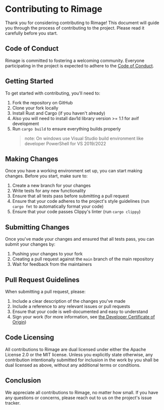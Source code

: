 # Contributing to Rimage

Thank you for considering contributing to Rimage! This document will guide you through the process of contributing to the project. Please read it carefully before you start.

## Code of Conduct

Rimage is committed to fostering a welcoming community. Everyone participating in the project is expected to adhere to the [Code of Conduct](CODE_OF_CONDUCT.md).

## Getting Started

To get started with contributing, you'll need to:

1. Fork the repository on GitHub
2. Clone your fork locally
3. Install Rust and Cargo (if you haven't already)
4. Also you will need to install dav1d library version >= 1.1 for avif development
5. Run `cargo build` to ensure everything builds properly
   > note: On windows use Visual Studio build environment like developer PowerShell for VS 2019/2022

## Making Changes

Once you have a working environment set up, you can start making changes. Before you start, make sure to:

1. Create a new branch for your changes
2. Write tests for any new functionality
3. Ensure that all tests pass before submitting a pull request
4. Ensure that your code adheres to the project's style guidelines (run `cargo fmt` to automatically format your code)
5. Ensure that your code passes Clippy's linter (run `cargo clippy`)

## Submitting Changes

Once you've made your changes and ensured that all tests pass, you can submit your changes by:

1. Pushing your changes to your fork
2. Creating a pull request against the `main` branch of the main repository
3. Wait for feedback from the maintainers

## Pull Request Guidelines

When submitting a pull request, please:

1. Include a clear description of the changes you've made
2. Include a reference to any relevant issues or pull requests
3. Ensure that your code is well-documented and easy to understand
4. Sign your work (for more information, see [the Developer Certificate of Origin](https://developercertificate.org/))

## Code Licensing

All contributions to Rimage are dual licensed under either the Apache License 2.0 or the MIT license. Unless you explicitly state otherwise, any contribution intentionally submitted for inclusion in the work by you shall be dual licensed as above, without any additional terms or conditions.

## Conclusion

We appreciate all contributions to Rimage, no matter how small. If you have any questions or concerns, please reach out to us on the project's issue tracker.
